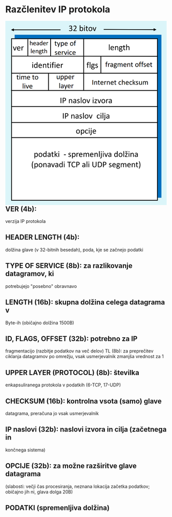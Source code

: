 # Razčlenitev IP protokola

<img align="left" src="IPscr.png" >


## VER (4b): 
verzija IP protokola

## HEADER LENGTH (4b):
 dolžina glave
(v 32-bitnih besedah), poda, kje se začnejo podatki

## TYPE OF SERVICE (8b): za razlikovanje datagramov, ki
potrebujejo "posebno" obravnavo

## LENGTH (16b): skupna dolžina celega datagrama v
Byte-ih (običajno dolžina 1500B)

## ID, FLAGS, OFFSET (32b): potrebno za IP
fragmentacijo (razbitje podatkov na več delov)
TL (8b): za preprečitev ciklanja datagramov po
omrežju, vsak usmerjevalnik zmanjša vrednost za 1

## UPPER LAYER (PROTOCOL) (8b): številka
enkapsuliranega protokola v podatkih (6-TCP, 17-UDP)

## CHECKSUM (16b): kontrolna vsota (samo) glave
datagrama, preračuna jo vsak usmerjevalnik

## IP naslovi (32b): naslovi izvora in cilja (začetnega in
končnega sistema)

## OPCIJE (32b): za možne razširitve glave datagrama
(slabosti: večji čas procesiranja, neznana lokacija
začetka podatkov; običajno jih ni, glava dolga 20B)

## PODATKI (spremenljiva dolžina)
